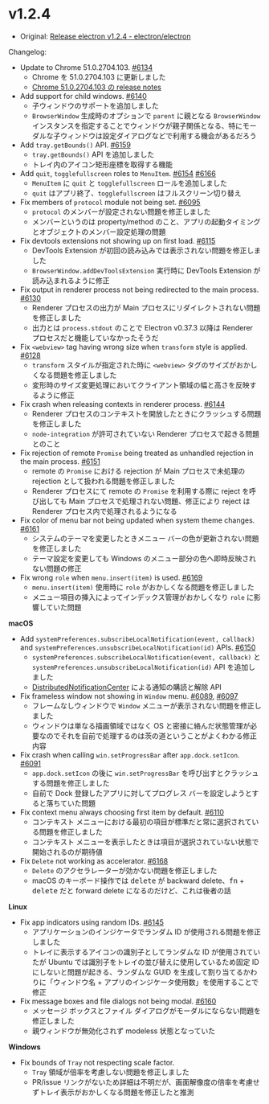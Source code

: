 # v1.2.4

* Original: [Release electron v1.2.4 - electron/electron](https://github.com/electron/electron/releases/tag/v1.2.4)

Changelog:

* Update to Chrome 51.0.2704.103. [#6134](https://github.com/electron/electron/pull/6134)
  * Chrome を 51.0.2704.103 に更新しました
  * [Chrome 51.0.2704.103 の release notes](https://chromereleases.googleblog.com/2016/06/stable-channel-update_16.html)
* Add support for child windows. [#6140](https://github.com/electron/electron/pull/6140)
  * 子ウィンドウのサポートを追加しました
  * `BrowserWindow` 生成時のオプションで `parent` に親となる `BrowserWindow` インスタンスを指定することでウィンドウが親子関係となる、特にモーダルな子ウィンドウは設定ダイアログなどで利用する機会があるだろう
* Add `tray.getBounds()` API. [#6159](https://github.com/electron/electron/pull/6159)
  * `tray.getBounds()` API を追加しました
  * トレイ内のアイコン矩形座標を取得する機能
* Add `quit`, `togglefullscreen` roles to `MenuItem`. [#6154](https://github.com/electron/electron/pull/6154) [#6166](https://github.com/electron/electron/pull/6166)
  * `MenuItem` に `quit` と `togglefullscreen` ロールを追加しました
  * `quit` はアプリ終了、`togglefullscreen` はフルスクリーン切り替え
* Fix members of `protocol` module not being set. [#6095](https://github.com/electron/electron/pull/6095)
  * `protocol` のメンバーが設定されない問題を修正しました
  * メンバーというのは property/method のこと、アプリの起動タイミングとオブジェクトのメンバー設定処理の問題
* Fix devtools extensions not showing up on first load. [#6115](https://github.com/electron/electron/pull/6115)
  * DevTools Extension が初回の読み込みでは表示されない問題を修正しました
  * `BrowserWindow.addDevToolsExtension` 実行時に DevTools Extension が読み込まれるように修正
* Fix output in renderer process not being redirected to the main process. [#6130](https://github.com/electron/electron/pull/6130)
  * Renderer プロセスの出力が Main プロセスにリダイレクトされない問題を修正しました
  * 出力とは `process.stdout` のことで Electron v0.37.3 以降は Renderer プロセスだと機能していなかったそうだ
* Fix `<webview>` tag having wrong size when `transform` style is applied. [#6128](https://github.com/electron/electron/pull/6128)
  * `transform` スタイルが指定された時に `<webview>` タグのサイズがおかしくなる問題を修正しました
  * 変形時のサイズ変更処理においてクライアント領域の幅と高さを反映するように修正
* Fix crash when releasing contexts in renderer process. [#6144](https://github.com/electron/electron/pull/6144)
  * Renderer プロセスのコンテキストを開放したときにクラッシュする問題を修正しました
  * `node-integration` が許可されていない Renderer プロセスで起きる問題とのこと
* Fix rejection of remote `Promise` being treated as unhandled rejection in the main process. [#6151](https://github.com/electron/electron/pull/6151)
  * remote の `Promise` における rejection が Main プロセスで未処理の rejection として扱われる問題を修正しました
  * Renderer プロセスにて remote の `Promise` を利用する際に reject を呼び出しても Main プロセスで処理されない問題、修正により reject は Renderer プロセス内で処理されるようになる
* Fix color of menu bar not being updated when system theme changes. [#6161](https://github.com/electron/electron/pull/6161)
  * システムのテーマを変更したときメニュー バーの色が更新されない問題を修正しました
  * テーマ設定を変更しても Windows のメニュー部分の色へ即時反映されない問題の修正
* Fix wrong `role` when `menu.insert(item)` is used. [#6169](https://github.com/electron/electron/pull/6169)
  * `menu.insert(item)` 使用時に `role` がおかしくなる問題を修正しました
  * メニュー項目の挿入によってインデックス管理がおかしくなり `role` に影響していた問題

**macOS**

* Add `systemPreferences.subscribeLocalNotification(event, callback)` and `systemPreferences.unsubscribeLocalNotification(id)` APIs. [#6150](https://github.com/electron/electron/pull/6150)
  * `systemPreferences.subscribeLocalNotification(event, callback)` と `systemPreferences.unsubscribeLocalNotification(id)` API を追加しました
  * [DistributedNotificationCenter](https://developer.apple.com/reference/foundation/distributednotificationcenter) による通知の購読と解除 API
* Fix frameless window not showing in `Window` menu. [#6089](https://github.com/electron/electron/pull/6089), [#6097](https://github.com/electron/electron/pull/6097)
  * フレームなしウィンドウで `Window` メニューが表示されない問題を修正しました
  * ウィンドウは単なる描画領域ではなく OS と密接に絡んだ状態管理が必要なのでそれを自前で処理するのは茨の道ということがよくわかる修正内容
* Fix crash when calling `win.setProgressBar` after `app.dock.setIcon`. [#6091](https://github.com/electron/electron/pull/6091)
  * `app.dock.setIcon` の後に `win.setProgressBar` を呼び出すとクラッシュする問題を修正しました
  * 自前で Dock 登録したアプリに対してプログレス バーを設定しようとすると落ちていた問題
* Fix context menu always choosing first item by default. [#6110](https://github.com/electron/electron/pull/6110)
  * コンテキスト メニューにおける最初の項目が標準だと常に選択されている問題を修正しました
  * コンテキスト メニューを表示したときは項目が選択されていない状態で開始されるのが期待値
* Fix `Delete` not working as accelerator. [#6168](https://github.com/electron/electron/pull/6168)
  * `Delete` のアクセラレーターが効かない問題を修正しました
  * macOS のキーボード操作では <kbd>delete</kbd> が backward delete、<kbd>fn</kbd> + <kbd>delete</kbd> だと forward delete になるのだけど、これは後者の話

**Linux**

* Fix app indicators using random IDs. [#6145](https://github.com/electron/electron/pull/6145)
  * アプリケーションのインジケータでランダム ID が使用される問題を修正しました
  * トレイに表示するアイコンの識別子としてランダムな ID が使用されていたが Ubuntu では識別子をトレイの並び替えに使用しているため固定 ID にしないと問題が起きる、ランダムな GUID を生成して割り当てるかわりに「ウィンドウ名 + アプリのインジケータ使用数」を使用することで修正
* Fix message boxes and file dialogs not being modal. [#6160](https://github.com/electron/electron/pull/6160)
  * メッセージ ボックスとファイル ダイアログがモーダルにならない問題を修正しました
  * 親ウィンドウが無効化されず modeless 状態となっていた

**Windows**

* Fix bounds of `Tray` not respecting scale factor.
  * `Tray` 領域が倍率を考慮しない問題を修正しました
  * PR/issue リンクがないため詳細は不明だが、画面解像度の倍率を考慮せずトレイ表示がおかしくなる問題を修正したと推測
